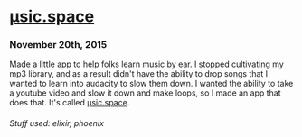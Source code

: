 # [μsic.space](posts/11-10-2014.html)

### November 20th, 2015

Made a little app to help folks learn music by ear. I stopped cultivating my mp3 library, and as a result didn't have the ability to drop songs that I wanted to learn into audacity to slow them down. I wanted the ability to take a youtube video and slow it down and make loops, so I made an app that does that. It's called [μsic.space](http://usic.space).

###### Stuff used: elixir, phoenix